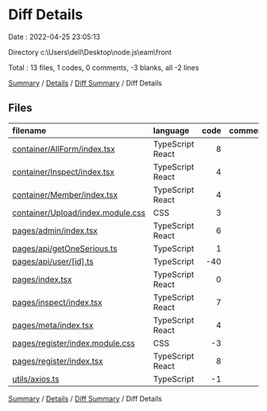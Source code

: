 # Diff Details

Date : 2022-04-25 23:05:13

Directory c:\Users\dell\Desktop\node.js\eam\front

Total : 13 files,  1 codes, 0 comments, -3 blanks, all -2 lines

[Summary](results.md) / [Details](details.md) / [Diff Summary](diff.md) / Diff Details

## Files
| filename | language | code | comment | blank | total |
| :--- | :--- | ---: | ---: | ---: | ---: |
| [container/AllForm/index.tsx](/container/AllForm/index.tsx) | TypeScript React | 8 | 0 | 0 | 8 |
| [container/Inspect/index.tsx](/container/Inspect/index.tsx) | TypeScript React | 4 | 0 | 0 | 4 |
| [container/Member/index.tsx](/container/Member/index.tsx) | TypeScript React | 4 | 0 | 0 | 4 |
| [container/Upload/index.module.css](/container/Upload/index.module.css) | CSS | 3 | 0 | 0 | 3 |
| [pages/admin/index.tsx](/pages/admin/index.tsx) | TypeScript React | 6 | 0 | 0 | 6 |
| [pages/api/getOneSerious.ts](/pages/api/getOneSerious.ts) | TypeScript | 1 | 0 | 0 | 1 |
| [pages/api/user/[id].ts](/pages/api/user/%5Bid%5D.ts) | TypeScript | -40 | 0 | 0 | -40 |
| [pages/index.tsx](/pages/index.tsx) | TypeScript React | 0 | 0 | -4 | -4 |
| [pages/inspect/index.tsx](/pages/inspect/index.tsx) | TypeScript React | 7 | 0 | 0 | 7 |
| [pages/meta/index.tsx](/pages/meta/index.tsx) | TypeScript React | 4 | 0 | 0 | 4 |
| [pages/register/index.module.css](/pages/register/index.module.css) | CSS | -3 | 0 | 0 | -3 |
| [pages/register/index.tsx](/pages/register/index.tsx) | TypeScript React | 8 | 0 | 0 | 8 |
| [utils/axios.ts](/utils/axios.ts) | TypeScript | -1 | 0 | 1 | 0 |

[Summary](results.md) / [Details](details.md) / [Diff Summary](diff.md) / Diff Details
